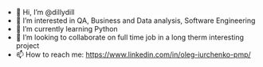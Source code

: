 - 👋 Hi, I’m @dillydill
- 👀 I’m interested in QA, Business and Data analysis, Software Engineering
- 🌱 I’m currently learning Python
- 💞️ I’m looking to collaborate on full time job in a long therm interesting project 
- 📫 How to reach me: https://www.linkedin.com/in/oleg-iurchenko-pmp/

<!---
dillydill/dillydill is a ✨ special ✨ repository because its `README.md` (this file) appears on your GitHub profile.
You can click the Preview link to take a look at your changes.
--->
